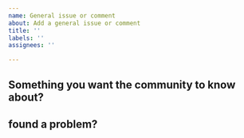 ```yaml
---
name: General issue or comment
about: Add a general issue or comment
title: ''
labels: ''
assignees: ''

---
```


## Something you want the community to know about?

## found a problem?
